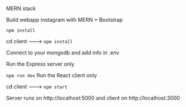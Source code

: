 MERN stack

Build webapp instagram with MERN + Bootstrap

`npm install`

cd client ---> `npm install`

Connect to your mongodb and add info in .env

Run the Express server only
 
`npm run dev`
Run the React client only
 
cd client ---> `npm start `
 
Server runs on http://localhost:5000 and 
client on http://localhost:3000
